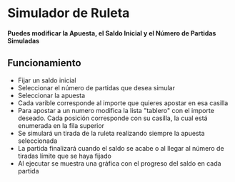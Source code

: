 # Simulador de Ruleta

#### Puedes modificar la Apuesta, el Saldo Inicial y el Número de Partidas Simuladas

## Funcionamiento

- Fijar un saldo inicial
- Seleccionar el número de partidas que desea simular
- Seleccionar la apuesta
- Cada varible corresponde al importe que quieres apostar en esa casilla
- Para apostar a un numero modifica la lista "tablero" con el importe deseado. Cada posición corresponde con su casilla, la cual está enumerada en la fila superior
- Se simulará un tirada de la ruleta realizando siempre la apuesta seleccionada
- La partida finalizará cuando el saldo se acabe o al llegar al número de tiradas límite que se haya fijado
- Al ejecutar se muestra una gráfica con el progreso del saldo en cada partida
